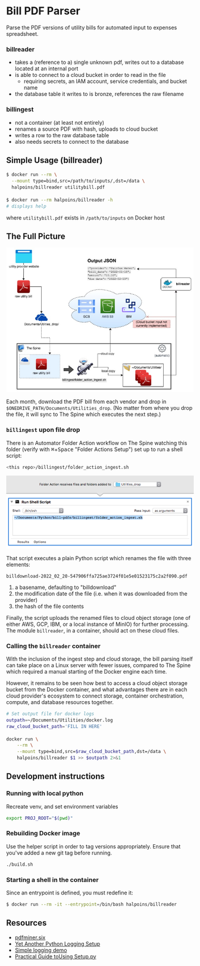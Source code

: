 # Bill PDF Parser

Parse the PDF versions of utility bills for automated input to expenses spreadsheet.

### billreader
* takes a (reference to a) single unknown pdf, writes out to a database located at an internal 
port
* is able to connect to a cloud bucket in order to read in the file
	- requiring secrets, an IAM account, service credentials, and bucket name
* the database table it writes to is bronze, references the raw filename

### billingest
* not a container (at least not entirely)
* renames a source PDF with hash, uploads to cloud bucket
* writes a row to the raw database table
* also needs secrets to connect to the database


## Simple Usage (billreader)
```bash
$ docker run --rm \
  --mount type=bind,src=/path/to/inputs/,dst=/data \
  halpoins/billreader utilitybill.pdf

$ docker run --rm halpoins/billreader -h
# displays help
```
where `utilitybill.pdf` exists in `/path/to/inputs` on Docker host

## The Full Picture
![Bill reader flow diagram](docs/utilitybill_flow.jpg)

Each month, download the PDF bill from each vendor and drop in `$ONEDRIVE_PATH/Documents/Utilities_drop`.
(No matter from where you drop the file, it will sync to The Spine which executes the next step.)

### `billingest` upon file drop
There is an Automator Folder Action workflow on The Spine watching this folder (verify with 
<kbd>⌘</kbd>+<kbd>Space</kbd> "Folder Actions Setup") set up to run a shell script:
```bash
<this repo>/billingest/folder_action_ingest.sh
```
![Automator folder action to run script](billingest/billreader_ingest.workflow/Contents/QuickLook/Thumbnail.png)

That script executes a plain Python script which renames the file with three elements:
```
billdownload-2022_02_20-547906ffa725ae3724f01e5e01523175c2a2f090.pdf
```
1. a basename, defaulting to "billdownload"
2. the modification date of the file (i.e. when it was downloaded from the provider)
3. the hash of the file contents

Finally, the script uploads the renamed files to cloud object storage (one of either AWS, GCP, IBM, 
or a local instance of MinIO) for further processing. The module `billreader`, in a container,
should act on these cloud files.

### Calling the `billreader` container
With the inclusion of the ingest step and cloud storage, the bill parsing itself can take place
on a Linux server with fewer issues, compared to The Spine which required a manual starting of the 
Docker engine each time.

However, it remains to be seen how best to access a cloud object storage bucket from the Docker 
container, and what advantages there are in each cloud provider's ecosystem to connect storage, 
container orchestration, compute, and database resources together.
```bash
# Set output file for docker logs
outpath=~/Documents/Utilities/docker.log
raw_cloud_bucket_path='FILL IN HERE'

docker run \
    --rm \
    --mount type=bind,src=$raw_cloud_bucket_path,dst=/data \
    halpoins/billreader $1 >> $outpath 2>&1
```

## Development instructions
### Running with local python 
Recreate venv, and set environment variables
```bash
export PROJ_ROOT="$(pwd)"
```

### Rebuilding Docker image
Use the helper script in order to tag versions appropriately. Ensure that you've added a new git
tag before running.
```bash
./build.sh
```

### Starting a shell in the container
Since an entrypoint is defined, you must redefine it:
```bash
$ docker run --rm -it --entrypoint=/bin/bash halpoins/billreader
```

## Resources
* [pdfminer.six](https://pdfminersix.readthedocs.io)
* [Yet Another Python Logging Setup](https://stackoverflow.com/questions/45287578/yet-another-python-logging-setup)
* [Simple logging demo](https://github.com/stevekm/logging-demo)
* [Practical Guide toUsing Setup.py](https://godatadriven.com/blog/a-practical-guide-to-using-setup-py/)
